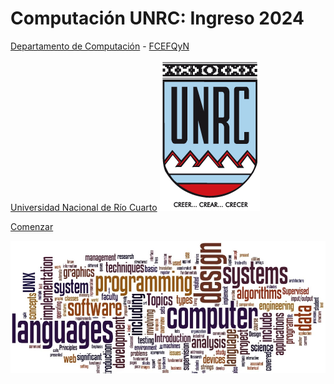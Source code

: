 # Computación UNRC: Ingreso 2024

[Departamento de Computación](https://dc.exa.unrc.edu.ar/) - [FCEFQyN](https://www.exa.unrc.edu.ar/)

[Universidad Nacional de Río Cuarto](https://www.unrc.edu.ar/)
![](img/escudounrc.jpg ':id=escudo-cover')

[Comenzar](README.md)

![cover-logo](img/cover.webp)